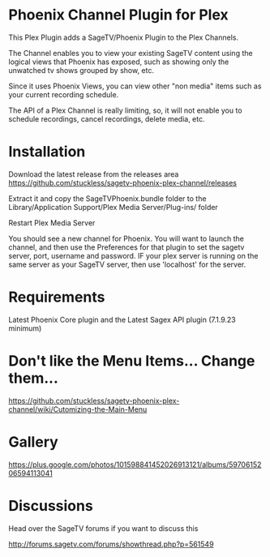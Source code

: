 # Phoenix Channel Plugin for Plex

This Plex Plugin adds a SageTV/Phoenix Plugin to the Plex Channels.

The Channel enables you to view your existing SageTV content using the logical views that Phoenix has exposed, such as
showing only the unwatched tv shows grouped by show, etc.

Since it uses Phoenix Views, you can view other "non media" items such as your current recording schedule.

The API of a Plex Channel is really limiting, so, it will not enable you to schedule recordings, cancel recordings, delete media, etc.

# Installation
Download the latest release from the releases area
https://github.com/stuckless/sagetv-phoenix-plex-channel/releases

Extract it and copy the SageTVPhoenix.bundle folder to the Library/Application Support/Plex Media Server/Plug-ins/ folder

Restart Plex Media Server

You should see a new channel for Phoenix.  You will want to launch the channel, and then use the Preferences for that plugin to set the sagetv server, port, username and password.  IF your plex server is running on the same server as your SageTV server, then use 'localhost' for the server.

# Requirements
Latest Phoenix Core plugin and the Latest Sagex API plugin (7.1.9.23 minimum)

# Don't like the Menu Items... Change them...
https://github.com/stuckless/sagetv-phoenix-plex-channel/wiki/Cutomizing-the-Main-Menu

# Gallery
https://plus.google.com/photos/101598841452026913121/albums/5970615206594113041

# Discussions
Head over the SageTV forums if you want to discuss this

http://forums.sagetv.com/forums/showthread.php?p=561549


